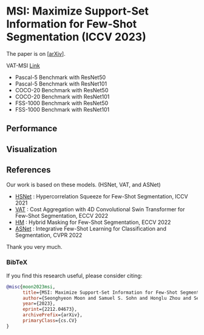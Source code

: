 # MSI: Maximize Support-Set Information for Few-Shot Segmentation (ICCV 2023)
The paper is on [[arXiv](https://arxiv.org/abs/2212.04673)].

VAT-MSI [Link](https://drive.google.com/drive/folders/1hfTjh-NbpkyhCP3aHiqwkP6Dmj8rbbXd?usp=drive_link)
- Pascal-5 Benchmark with ResNet50
- Pascal-5 Benchmark with ResNet101 
- COCO-20 Benchmark with ResNet50 
- COCO-20 Benchmark with ResNet101 
- FSS-1000 Benchmark with ResNet50
- FSS-1000 Benchmark with ResNet101



## Performance



## Visualization


## References

Our work is based on these models. (HSNet, VAT, and ASNet)

- [HSNet](https://github.com/juhongm999/hsnet) : Hypercorrelation Squeeze for Few-Shot Segmentation, ICCV 2021
- [VAT](https://github.com/Seokju-Cho/Volumetric-Aggregation-Transformer) : Cost Aggregation with 4D Convolutional Swin Transformer for Few-Shot Segmentation, ECCV 2022
- [HM](https://github.com/moonsh/HM-Hybrid-Masking-ECCV-2022) : Hybrid Masking for Few-Shot Segmentation, ECCV 2022
- [ASNet](https://github.com/dahyun-kang/ifsl) : Integrative Few-Shot Learning for Classification and Segmentation, CVPR 2022

Thank you very much.

### BibTeX
If you find this research useful, please consider citing:

````BibTeX
@misc{moon2023msi,
      title={MSI: Maximize Support-Set Information for Few-Shot Segmentation}, 
      author={Seonghyeon Moon and Samuel S. Sohn and Honglu Zhou and Sejong Yoon and Vladimir Pavlovic and Muhammad Haris Khan and Mubbasir Kapadia},
      year={2023},
      eprint={2212.04673},
      archivePrefix={arXiv},
      primaryClass={cs.CV}
}
````
